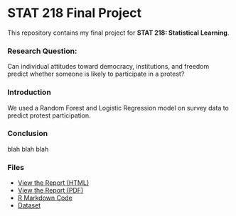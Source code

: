 # STAT 218 Final Project

This repository contains my final project for **STAT 218: Statistical Learning**.

### Research Question:
Can individual attitudes toward democracy, institutions, and freedom predict whether someone is likely to participate in a protest?

### Introduction
We used a Random Forest and Logistic Regression model on survey data to predict protest participation.

### Conclusion
blah blah blah

### Files
- [View the Report (HTML)](./finalProject.html)
- [View the Report (PDF)](./finalProject.pdf)
- [R Markdown Code](./finalProject.Rmd)
- [Dataset](./stats0218_finaldata.csv)
